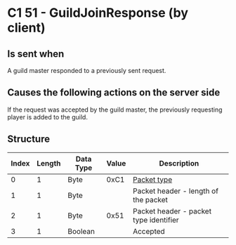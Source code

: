 # C1 51 - GuildJoinResponse (by client)

## Is sent when

A guild master responded to a previously sent request.

## Causes the following actions on the server side

If the request was accepted by the guild master, the previously requesting player is added to the guild.

## Structure

| Index | Length | Data Type | Value | Description |
|-------|--------|-----------|-------|-------------|
| 0 | 1 |   Byte   | 0xC1  | [Packet type](PacketTypes.md) |
| 1 | 1 |    Byte   |      | Packet header - length of the packet |
| 2 | 1 |    Byte   | 0x51  | Packet header - packet type identifier |
| 3 | 1 | Boolean |  | Accepted |
